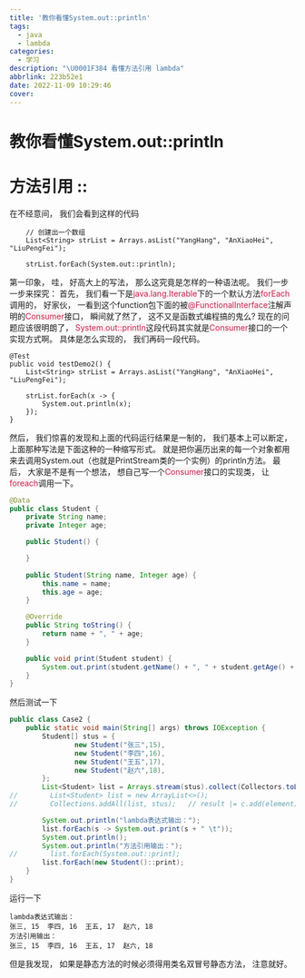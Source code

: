 ```yaml
---
title: '教你看懂System.out::println'
tags:
  - java
  - lambda
categories:
  - 学习
description: "\U0001F384 看懂方法引用 lambda"
abbrlink: 223b52e1
date: 2022-11-09 10:29:46
cover:
---
```

# 教你看懂System.out::println
# 方法引用 ::
在不经意间， 我们会看到这样的代码

        // 创建出一个数组
        List<String> strList = Arrays.asList("YangHang", "AnXiaoHei", "LiuPengFei");
    
        strList.forEach(System.out::println);



第一印象， 哇， 好高大上的写法， 那么这究竟是怎样的一种语法呢。
我们一步一步来探究：
首先， 我们看一下是<span style="color: #c7254e;background-color: #f9f2f4;border-radius: 2px;">java.lang.Iterable<T></span>下的一个默认方法<span style="color: #c7254e;background-color: #f9f2f4;border-radius: 2px;">forEach</span>调用的， 好家伙， 一看到这个function包下面的被<span style="color: #c7254e;background-color: #f9f2f4;border-radius: 2px;">@FunctionalInterface</span>注解声明的<span style="color: #c7254e;background-color: #f9f2f4;border-radius: 2px;">Consumer<T></span>接口， 瞬间就了然了， 这不又是函数式编程搞的鬼么?
现在的问题应该很明朗了， <span style="color: #c7254e;background-color: #f9f2f4;border-radius: 2px;">System.out::println</span>这段代码其实就是<span style="color: #c7254e;background-color: #f9f2f4;border-radius: 2px;">Consumer<T></span>接口的一个实现方式啊。 具体是怎么实现的， 我们再码一段代码。

    @Test
    public void testDemo2() {
        List<String> strList = Arrays.asList("YangHang", "AnXiaoHei", "LiuPengFei");
    
        strList.forEach(x -> {
            System.out.println(x);
        });
    }



然后， 我们惊喜的发现和上面的代码运行结果是一制的， 我们基本上可以断定， 上面那种写法是下面这种的一种缩写形式。 就是把你遍历出来的每一个对象都用来去调用System.out（也就是PrintStream类的一个实例）的println方法。
最后， 大家是不是有一个想法， 想自己写一个<span style="color: #c7254e;background-color: #f9f2f4;border-radius: 2px;">Consumer<T></span>接口的实现类， 让<span style="color: #c7254e;background-color: #f9f2f4;border-radius: 2px;">foreach</span>调用一下。

```java
@Data
public class Student {
    private String name;
    private Integer age;

    public Student() {

    }
    
    public Student(String name, Integer age) {
        this.name = name;
        this.age = age;
    }

    @Override
    public String toString() {
        return name + ", " + age;
    }

    public void print(Student student) {
        System.out.print(student.getName() + ", " + student.getAge() + " \t");
    }
}
```

然后测试一下

```java
public class Case2 {
    public static void main(String[] args) throws IOException {
        Student[] stus = {
                new Student("张三",15),
                new Student("李四",16),
                new Student("王五",17),
                new Student("赵六",18),
        };
        List<Student> list = Arrays.stream(stus).collect(Collectors.toList());
//        List<Student> list = new ArrayList<>();
//        Collections.addAll(list, stus);   // result |= c.add(element); 位或运算，数据量大时高效。

        System.out.println("lambda表达式输出：");
        list.forEach(s -> System.out.print(s + " \t"));
        System.out.println();
        System.out.println("方法引用输出：");
//        list.forEach(System.out::print);
        list.forEach(new Student()::print);
    }
}
```

运行一下

```shell
lambda表达式输出：
张三, 15 	李四, 16 	王五, 17 	赵六, 18 	
方法引用输出：
张三, 15 	李四, 16 	王五, 17 	赵六, 18 
```

但是我发现， 如果是静态方法的时候必须得用类名双冒号静态方法， 注意就好。

